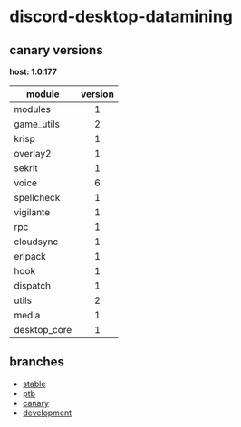 # discord-desktop-datamining

## canary versions

**host: 1.0.177**

| module | version |
| ------ | :-----: |
| modules | 1 |
| game_utils | 2 |
| krisp | 1 |
| overlay2 | 1 |
| sekrit | 1 |
| voice | 6 |
| spellcheck | 1 |
| vigilante | 1 |
| rpc | 1 |
| cloudsync | 1 |
| erlpack | 1 |
| hook | 1 |
| dispatch | 1 |
| utils | 2 |
| media | 1 |
| desktop_core | 1 |

## branches

- [stable](https://github.com/OpenAsar/discord-desktop-datamining/tree/stable)
- [ptb](https://github.com/OpenAsar/discord-desktop-datamining/tree/ptb)
- [canary](https://github.com/OpenAsar/discord-desktop-datamining/tree/canary)
- [development](https://github.com/OpenAsar/discord-desktop-datamining/tree/development)